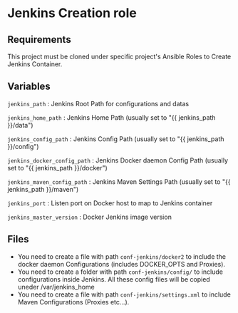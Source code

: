 # Jenkins Creation role #


## Requirements

This project must be cloned under specific project's Ansible Roles to Create Jenkins Container.

## Variables

`jenkins_path` : Jenkins Root Path for configurations and datas

`jenkins_home_path` : Jenkins Home Path (usually set to "{{ jenkins_path }}/data")

`jenkins_config_path` : Jenkins Config Path (usually set to "{{ jenkins_path }}/config")

`jenkins_docker_config_path` : Jenkins Docker daemon Config Path (usually set to "{{ jenkins_path }}/docker")

`jenkins_maven_config_path` : Jenkins Maven Settings Path (usually set to "{{ jenkins_path }}/maven")

`jenkins_port` : Listen port on Docker host to map to Jenkins container

`jenkins_master_version` : Docker Jenkins image version


## Files

* You need to create a file with path `conf-jenkins/docker2` to include the docker daemon Configurations (includes DOCKER_OPTS and Proxies).
* You need to create a folder with path `conf-jenkins/config/` to include configurations inside Jenkins. All these config files will be copied uneder /var/jenkins_home
* You need to create a file with path `conf-jenkins/settings.xml` to include Maven Configurations (Proxies etc...).
